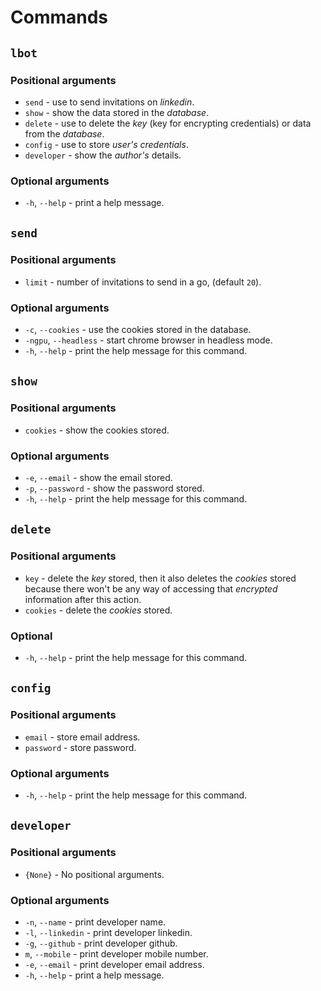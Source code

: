 # Commands

## `lbot`

### Positional arguments

- `send` - use to send invitations on _linkedin_.
- `show` - show the data stored in the _database_.
- `delete` - use to delete the _key_ (key for encrypting credentials) or data from the _database_.
- `config` - use to store _user's credentials_.
- `developer` - show the _author's_ details.

### Optional arguments

- `-h`, `--help` - print a help message.

## `send`

### Positional arguments

- `limit` - number of invitations to send in a go, (default `20`).

### Optional arguments

- `-c`, `--cookies` - use the cookies stored in the database.
- `-ngpu`, `--headless` - start chrome browser in headless mode.
- `-h`, `--help` - print the help message for this command.

## `show`

### Positional arguments

- `cookies` - show the cookies stored.

### Optional arguments

- `-e`, `--email` - show the email stored.
- `-p`, `--password` - show the password stored.
- `-h`, `--help` - print the help message for this command.

## `delete`

### Positional arguments

- `key` - delete the _key_ stored, then it also deletes the _cookies_ stored because there won't be any way of accessing that _encrypted_ information after this action.
- `cookies` - delete the _cookies_ stored.

### Optional

- `-h`, `--help` - print the help message for this command.

## `config`

### Positional arguments

- `email` - store email address.
- `password` - store password.

### Optional arguments

- `-h`, `--help` - print the help message for this command.

## `developer`

### Positional arguments

- `{None}` - No positional arguments.

### Optional arguments

- `-n`, `--name` - print developer name.
- `-l`, `--linkedin` - print developer linkedin.
- `-g`, `--github` - print developer github.
- `m`, `--mobile` - print developer mobile number.
- `-e`, `--email` - print developer email address.
- `-h`, `--help` - print a help message.

